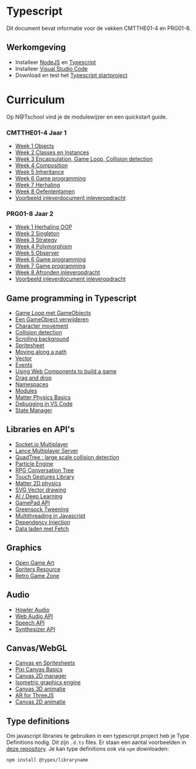 # Typescript

Dit document bevat informatie voor de vakken CMTTHE01-4 en PRG01-8. 

## Werkomgeving

- Installeer [NodeJS](https://nodejs.org/en/) en [Typescript](https://www.typescriptlang.org)
- Installeer [Visual Studio Code](https://code.visualstudio.com)
- Download en test het [Typescript startproject](https://github.com/HR-CMGT/Typescript-startproject)

# Curriculum

Op N@Tschool vind je de modulewijzer en een quickstart guide.

### CMTTHE01-4 Jaar 1
- [Week 1 Objects](https://github.com/HR-CMGT/CMTTHE04-Week1-oefening1)
- [Week 2 Classes en Instances](https://github.com/HR-CMGT/CMTTHE04-Week2-oefening1)
- [Week 3 Encapsulation, Game Loop, Collision detection](https://github.com/HR-CMGT/CMTTHE04-Week3-oefening1)
- [Week 4 Composition](https://github.com/HR-CMGT/CMTTHE04-Week4-oefening1)
- [Week 5 Inheritance]()
- [Week 6 Game programming]()
- [Week 7 Herhaling]()
- [Week 8 Oefententamen]()
- [Voorbeeld inleverdocument inleveropdracht](inleverdocument4.md)

### PRG01-8 Jaar 2
- [Week 1 Herhaling OOP](https://github.com/HR-CMGT/PRG08-Week1-oefening1)
- [Week 2 Singleton](https://github.com/HR-CMGT/PRG08-Week2-oefening1)
- [Week 3 Strategy](https://github.com/HR-CMGT/PRG08-Week3-oefening1)
- [Week 4 Polymorphism](https://github.com/HR-CMGT/PRG08-Week4-oefening1)
- [Week 5 Observer]()
- [Week 6 Game programming]()
- [Week 7 Game programming]()
- [Week 8 Afronden inleveropdracht]()
- [Voorbeeld inleverdocument inleveropdracht](inleverdocument8.md)

## Game programming in Typescript

- [Game Loop met GameObjects](snippets/game.md)
- [Een GameObject verwijderen](snippets/remove.md)
- [Character movement](snippets/movement.md)
- [Collision detection](snippets/collision.md)
- [Scrolling background](snippets/scrolling.md)
- [Spritesheet](snippets/spritesheet.md)
- [Moving along a path](snippets/path.md)
- [Vector](snippets/vector.md)
- [Events](snippets/events.md)
- [Using Web Components to build a game](https://github.com/KokoDoko/game-custom-elements)
- [Drag and drop](snippets/drag.md)
- [Namespaces](snippets/namespace.md)
- [Modules](snippets/modules.md)
- [Matter Physics Basics](snippets/matter.md)
- [Debugging in VS Code](snippets/debug.md)
- [State Manager](snippets/state.md)

## Libraries en API's

- [Socket.io Multiplayer](https://socket.io)
- [Lance Multiplayer Server](http://lance.gg)
- [QuadTree : large scale collision detection](https://github.com/timohausmann/quadtree-js)
- [Particle Engine](https://vincentgarreau.com/particles.js/)
- [RPG Conversation Tree](https://github.com/google/bottery)
- [Touch Gestures Library](https://hammerjs.github.io)
- [Matter 2D physics](http://brm.io/matter-js/)
- [SVG Vector drawing](http://svgjs.com)
- [AI / Deep Learning](https://deeplearnjs.org)
- [GamePad API](https://developer.mozilla.org/en-US/docs/Web/API/Gamepad_API/Using_the_Gamepad_API)
- [Greensock Tweening](https://greensock.com)
- [Multithreading in Javascript](https://keithwhor.github.io/multithread.js/)
- [Dependency Injection](https://www.npmjs.com/package/container-ioc)
- [Data laden met Fetch](snippets/fetch.md)

## Graphics

- [Open Game Art](https://opengameart.org/)
- [Spriters Resource](https://www.spriters-resource.com/)
- [Retro Game Zone](https://retrogamezone.co.uk/)

## Audio

- [Howler Audio](https://howlerjs.com)
- [Web Audio API](https://developer.mozilla.org/en-US/docs/Web/API/Web_Audio_API)	
- [Speech API](https://developer.mozilla.org/en-US/docs/Web/API/Web_Speech_API)
- [Synthesizer API](https://developer.mozilla.org/en-US/docs/Web/API/OscillatorNode)

## Canvas/WebGL

- [Canvas en Spritesheets](snippets/canvas.md)
- [Pixi Canvas Basics](snippets/pixi.md)
- [Canvas 2D manager](http://www.pixijs.com)
- [Isometric graphics engine](http://jdan.github.io/isomer/)
- [Canvas 3D animatie](https://threejs.org)
- [AR for ThreeJS](https://github.com/jeromeetienne/AR.js)
- [Canvas 2D animatie](http://createjs.com)

## Type definitions

Om javascript libraries te gebruiken in een typescript project heb je Type Definitions nodig. Dit zijn `.d.ts` files. Er staan een aantal voorbeelden in [deze repository](https://github.com/HR-CMGT/Typescript/tree/master/definitions). Je kan type definitions ook via `npm` downloaden:

`npm install @types/libraryname`
